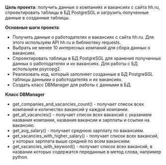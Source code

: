 **Цель проекта**: получить данные о компаниях и вакансиях с сайта hh.ru, спроектировать таблицы в БД PostgreSGL и загрузить полученные данные в созданные таблицы.

**Основные шаги проекта**:

* Получить данные о работодателях и вакансиях с сайта hh.ru. Для этого используем API hh.ru и библиотеку requests.
* Выбрать не менее 10 интересных компаний для сбора данных о вакансиях.
* Спроектировать таблицы в БД PostgreSGL для хранения полученных данных о работодателях и их вакансиях. Для работы с БД используем psycopg2.
* Реализовать код, который заполняет созданные в БД PostgreSGL таблицы данными о работодателях и их вакансиях.
* Создать класс DBManager для работы с данными в БД.

**Класс DBManager**

* get_companies_and_vacancies_count() - получает список всех компаний и количество вакансий у каждой компании.
* get_all_vacancies() - получает список всех вакансий с указанием названия компании, названия вакансии и зарплаты и ссылки на вакансию.
* get_avg_salary() - получает среднюю зарплату по вакансиям.
* get_vacancies_with_higher_salary() - получает список всех вакансий, у которых зарплата выше средней по всем вакансиям.
* get_vacancies_with_keyword() - получает список всех вакансий, в названии которых содержатся переданные в метод слова, например python.